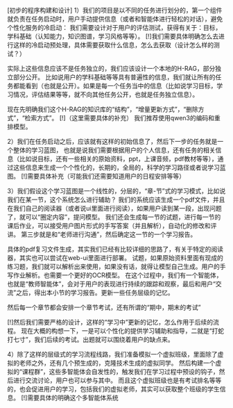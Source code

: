 [初步的程序构建和设计]
1）我们的项目是以不同的任务进行划分的，第一个组件就负责在任务启动时，用户手动提供信息（或者和智能体进行轻松的对话），避免个性化服务的冷启动：
我们需要设计对于用户的评估测试，获得有关于：目标，学科基础（认知能力，知识图谱，学习风格等等）。
[!]我们需要具体明确怎么去进行这样的冷启动预处理，具体需要获取什么信息，怎么去获取（设计怎么样的测试？）

实际上这些信息应该不是任务独立的，我们应该设计一个本地的H-RAG，部分独立部分公开。
比如说用户的学科基础等等具有普遍性的信息，我们就让所有的任务都能看到（也就是公开）。如果是每一个任务当中的信息（比如说学习目标，学习情况，评估结果等等，就不向其他任务公开，也就是任务独立信息）。

现在先明确我们这个H-RAG的知识库的“结构”，“增量更新方式”，“删除方式”，“检索方式”。
[!]（这里需要具体的补充）
我们推荐使用qwen3的编码和重排模型。

2）我们在任务启动之后，应该就有这样的初始信息了，然后下一步的任务就是一个整体的学习蓝图，
也就是说我们需要根据用户的个人信息，还有任务的相关信息（比如说目标，还有一些相关的原始资料，ppt，上课音频，pdf教材等等），通过这些信息来生成一个个性化的，长期的，全局的，科学的学习路径或者说学习蓝图。
[!]需要具体补充（可能我们还需要知道用户的日程安排等等）

3）我们假设这个学习蓝图是一个线性的，分层的，“章-节”式的学习模式，比如说我们在某一节，这个系统怎么进行辅助？
我们的系统应该生成一个pdf文件，并且在我们自己的阅读器（或者说ui里面进行阅读），如果用户读到某一段，出现问题了，就可以“圈定内容”，提问模型。
我们还会生成每一节的试题，进行每一节的课后作业，可以接受用户图片形式的手写答案（并且解析），自动化的修改和评讲。
第三步就是和“老师进行沟通”，然后确定这一节的一个学习报告。

具体的pdf复习文件生成，其实我们已经有比较详细的思路了，有关于特定的阅读器，其实也可以尝试在web-ui里面进行部署。
试题，如果原始资料里面有现成的练习题，我们就可以解析出来使用，如果没有话，就得让模型自己生成。用户的手写作业解析。也需要一个更好的OCR模型。
在这个过程中，我们有一个智能体，也就是“教师智能体”，会对于用户的表现进行持续的跟踪和观察，最后和用户“交流”之后，得出本小节的学习报告。更新一些任务层级的记忆。

然后每一个章节都会安排一个章节考试，还有所谓的“期中，期末的考试”

[!]然后我们需要严格的设计，这样的“学习中”更新的记忆，怎么作用于后续的流程。
现在大概的构想一下，一是可以个性化的提供学习辅助和指导，二就是“打蛇打七寸”，我们后续的考试。出题就可以围绕着用户的缺点来。

4）除了这样的层级式的学习流程线路，我们准备模拟一个虚拟班级，里面除了虚拟的老师之外，还有几个预生成的，克隆技术生成的虚拟同学。
然后构建一个虚拟的“课程群”，这些多智能体会自发性的，触发我们在学习过程中预设的钩子，然后进行交流讨论，用户也可以参与其中。
而且这个虚拟班级也是有考试排名等等的，也会促进用户的学习，包括我们的虚拟老师，其实可以获取整个班级的学生信息。
[!]需要具体的明确这个多智能体系统